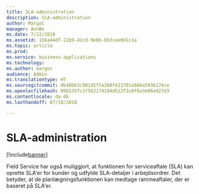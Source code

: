 ```yaml
---
title: SLA-administration
description: SLA-administration
author: MargoC
manager: AnnBe
ms.date: 7/22/2018
ms.assetid: 156a44d7-22b9-42cd-9e0b-6b3cee0d1c1a
ms.topic: article
ms.prod: 
ms.service: business-applications
ms.technology: 
ms.author: margoc
audience: Admin
ms.translationtype: HT
ms.sourcegitcommit: 0b40bb3c98145f5a260f412701a884a5936174ce
ms.openlocfilehash: 098235fc1f562174184d512f3c8f8a3e06a927d3
ms.contentlocale: da-dk
ms.lasthandoff: 07/18/2018

---
```

#  <a name="sla-management"></a>SLA-administration


[!include[banner](../../../includes/banner.md)]

Field Service har også muliggjort, at funktionen for serviceaftale (SLA) kan oprette SLA'er for kunder og udfylde SLA-detaljer i arbejdsordrer. Det betyder, at de planlægningsfunktionen kan medtage rammeaftaler, der er baseret på SLA'er.


